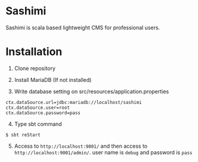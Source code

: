 # Sashimi

Sashimi is scala based lightweight CMS for professional users.

# Installation

1. Clone repository

2. Install MariaDB (If not installed)

3. Write database setting on src/resources/application.properties

```
ctx.dataSource.url=jdbc:mariadb://localhost/sashimi
ctx.dataSource.user=root
ctx.dataSource.password=pass
```

4. Type sbt command

```
$ sbt reStart
```

5. Access to `http://localhost:9001/` and then access to `http://localhost:9001/admin/`.
user name is `debug` and password is `pass`


